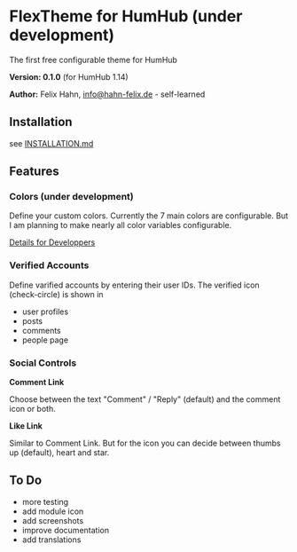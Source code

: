 # FlexTheme for HumHub (under development)

The first free configurable theme for HumHub

**Version: 0.1.0** (for HumHub 1.14)

**Author:** Felix Hahn, info@hahn-felix.de - self-learned

## Installation
see [INSTALLATION.md](INSTALLATION.md)

## Features

### Colors (under development)

Define your custom colors.
Currently the 7 main colors are configurable. But I am planning to make nearly all color variables configurable.

[Details for Developpers](../themes/FlexTheme/less/README.md)

### Verified Accounts

Define varified accounts by entering their user IDs.
The verified icon (check-circle) is shown in
- user profiles
- posts
- comments
- people page

### Social Controls

**Comment Link**

Choose between the text "Comment" / "Reply" (default) and the comment icon or both.

**Like Link**

Similar to Comment Link. But for the icon you can decide between thumbs up (default), heart and star.

## To Do
- more testing
- add module icon
- add screenshots
- improve documentation
- add translations
